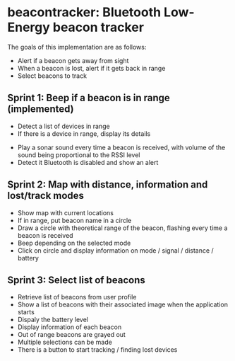 beacontracker: Bluetooth Low-Energy beacon tracker
==================================================

The goals of this implementation are as follows:

* Alert if a beacon gets away from sight
* When a beacon is lost, alert if it gets back in range
* Select beacons to track

Sprint 1: Beep if a beacon is in range (implemented)
--------------------------------------

+ Detect a list of devices in range
+ If there is a device in range, display its details
* Play a sonar sound every time a beacon is received, with volume of the sound being proportional to the RSSI level
* Detect it Bluetooth is disabled and show an alert

Sprint 2: Map with distance, information and lost/track modes
-------------------------------------------------------------

* Show map with current locations
* If in range, put beacon name in a circle
* Draw a circle with theoretical range of the beacon, flashing every time a beacon is received
* Beep depending on the selected mode
* Click on circle and display information on mode / signal / distance / battery

Sprint 3: Select list of beacons
--------------------------------

* Retrieve list of beacons from user profile
* Show a list of beacons with their associated image when the application starts
* Dispaly the battery level
* Display information of each beacon
* Out of range beacons are grayed out
* Multiple selections can be made
* There is a button to start tracking / finding lost devices

